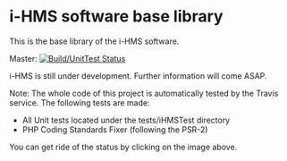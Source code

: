 i-HMS software base library
===========================

This is the base library of the i-HMS software.

Master: [![Build/UnitTest Status](https://secure.travis-ci.org/i-HMS/ihms-base.png?branch=master)](http://travis-ci.org/i-HMS/ihms-base)

i-HMS is still under development. Further information will come ASAP.

Note: The whole code of this project is automatically tested by the Travis service. The following tests are made:
 - All Unit tests located under the tests/iHMSTest directory
 - PHP Coding Standards Fixer (following the PSR-2)

You can get ride of the status by clicking on the image above.
